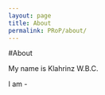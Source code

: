 ```yaml
---
layout: page
title: About
permalink: PRoP/about/
---
```


#About

My name is Klahrinz W.B.C.

I am -
